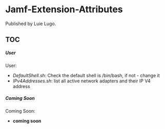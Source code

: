 # Jamf-Extension-Attributes

Published by Luie Lugo.

## TOC
##### User
User:

 * *DefaultShell.sh*: Check the default shell is /bin/bash, if not - change it
 * *IPv4Addresses.sh*: list all active network adapters and their IP V4 address
    

##### Coming Soon
Coming Soon:

 * **coming soon**

